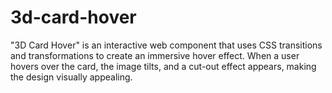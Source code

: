 # 3d-card-hover
"3D Card Hover" is an interactive web component that uses CSS transitions and transformations to create an immersive hover effect. When a user hovers over the card, the image tilts, and a cut-out effect appears, making the design visually appealing.
